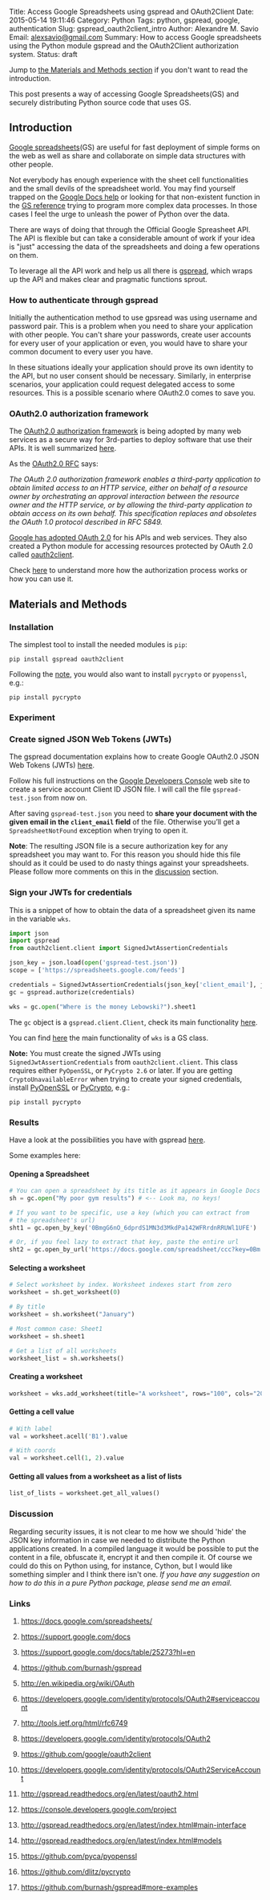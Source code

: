 Title: Access Google Spreadsheets using gspread and OAuth2Client
Date: 2015-05-14 19:11:46
Category: Python
Tags: python, gspread, google, authentication
Slug: gspread_oauth2client_intro
Author: Alexandre M. Savio
Email: alexsavio@gmail.com
Summary: How to access Google spreadsheets using the Python module gspread and the OAuth2Client authorization system.
Status: draft


Jump to [the Materials and Methods section](#materials) if you don't want to read the introduction.

This post presents a way of accessing Google Spreadsheets(GS) and securely distributing Python source code that  uses GS.


## Introduction

[Google spreadsheets](https://docs.google.com/spreadsheets/)(GS) are useful for fast deployment of simple
forms on the web as well as share and collaborate on simple data structures with other people.

Not everybody has enough experience with the sheet cell functionalities and the small devils of the spreadsheet world. You may find yourself trapped on the [Google Docs help](https://support.google.com/docs) or looking for that non-existent function in the [GS reference](https://support.google.com/docs/table/25273?hl=en) trying to program more complex data processes. In those cases I feel the urge to unleash the power of Python over the data.

There are ways of doing that through the Official Google Spreasheet API. The API is flexible but can take a considerable amount of work if your idea is "just" accessing the data of the spreadsheets and doing a few operations on them.

To leverage all the API work and help us all there is [gspread](https://github.com/burnash/gspread), which wraps up the API and makes clear and pragmatic functions sprout.


### How to authenticate through gspread

Initially the authentication method to use gpsread was using username and password pair. This is a problem when you need to share your application with other people. You can't share your passwords, create user accounts for every user of your application or even, you would have to share your common document to every user you have.

In these situations ideally your application should prove its own identity to the API, but no user consent should be necessary. Similarly, in enterprise scenarios, your application could request delegated access to some resources. This is a possible scenario where OAuth2.0 comes to save you.


### OAuth2.0 authorization framework

The [OAuth2.0 authorization framework](http://en.wikipedia.org/wiki/OAuth) is being adopted by many web services as a secure way for 3rd-parties to deploy software that use their APIs. It is well summarized [here](https://developers.google.com/identity/protocols/OAuth2#serviceaccount).

As the [OAuth2.0 RFC](http://tools.ietf.org/html/rfc6749) says:

*The OAuth 2.0 authorization framework enables a third-party
application to obtain limited access to an HTTP service, either on
behalf of a resource owner by orchestrating an approval interaction
between the resource owner and the HTTP service, or by allowing the
third-party application to obtain access on its own behalf.  This
specification replaces and obsoletes the OAuth 1.0 protocol described
in RFC 5849.*


[Google has adopted OAuth 2.0](https://developers.google.com/identity/protocols/OAuth2) for his APIs and web services. They also created a Python module for accessing resources protected by OAuth 2.0 called [oauth2client](https://github.com/google/oauth2client).

Check [here](https://developers.google.com/identity/protocols/OAuth2ServiceAccount) to understand more how the authorization process works or how you can use it.


## Materials and Methods<a id="materials"></a>

### Installation

The simplest tool to install the needed modules is `pip`:

    pip install gspread oauth2client

Following the [note](#install-crypto), you would also want to install `pycrypto` or `pyopenssl`, e.g.:

    pip install pycrypto


### Experiment

### Create signed JSON Web Tokens (JWTs)

The gspread documentation explains how to create Google OAuth2.0 JSON Web Tokens (JWTs) [here](http://gspread.readthedocs.org/en/latest/oauth2.html).

Follow his full instructions on the [Google Developers Console](https://console.developers.google.com/project) web site to create a service account Client ID JSON file. I will call the file `gspread-test.json` from now on.

After saving `gspread-test.json` you need to **share your document with the given email in the `client_email` field** of the file. Otherwise you’ll get a `SpreadsheetNotFound` exception when trying to open it.

**Note**: The resulting JSON file is a secure authorization key for any spreadsheet you may want to. For this reason you should hide this file should as it could be used to do nasty things against your spreadsheets. Please follow more comments on this in the [discussion](#discussion) section.


### Sign your JWTs for credentials

This is a snippet of how to obtain the data of a spreadsheet given its name in the variable `wks`.

```python
import json
import gspread
from oauth2client.client import SignedJwtAssertionCredentials

json_key = json.load(open('gspread-test.json'))
scope = ['https://spreadsheets.google.com/feeds']

credentials = SignedJwtAssertionCredentials(json_key['client_email'], json_key['private_key'], scope)
gc = gspread.authorize(credentials)

wks = gc.open("Where is the money Lebowski?").sheet1
```

The `gc` object is a `gspread.client.Client`, check its main functionality [here](http://gspread.readthedocs.org/en/latest/index.html#main-interface).

 You can find [here](http://gspread.readthedocs.org/en/latest/index.html#models) the main functionality of `wks` is a GS class.

<a id="install-crypto"></a>
**Note:** You must create the signed JWTs using `SignedJwtAssertionCredentials` from `oauth2client.client`.
This class requires either `PyOpenSSL`, or `PyCrypto 2.6` or later. If you are getting `CryptoUnavailableError` when trying to create your signed credentials, install [PyOpenSSL](https://github.com/pyca/pyopenssl) or [PyCrypto](https://github.com/dlitz/pycrypto), e.g.:

    pip install pycrypto


### Results

Have a look at the possibilities you have with gspread [here](https://github.com/burnash/gspread#more-examples).

Some examples here:

#### Opening a Spreadsheet

```python
# You can open a spreadsheet by its title as it appears in Google Docs
sh = gc.open("My poor gym results") # <-- Look ma, no keys!

# If you want to be specific, use a key (which you can extract from
# the spreadsheet's url)
sht1 = gc.open_by_key('0BmgG6nO_6dprdS1MN3d3MkdPa142WFRrdnRRUWl1UFE')

# Or, if you feel lazy to extract that key, paste the entire url
sht2 = gc.open_by_url('https://docs.google.com/spreadsheet/ccc?key=0Bm...FE&hl')
```

#### Selecting a worksheet

```python
# Select worksheet by index. Worksheet indexes start from zero
worksheet = sh.get_worksheet(0)

# By title
worksheet = sh.worksheet("January")

# Most common case: Sheet1
worksheet = sh.sheet1

# Get a list of all worksheets
worksheet_list = sh.worksheets()
```

#### Creating a worksheet

```python
worksheet = wks.add_worksheet(title="A worksheet", rows="100", cols="20")
```

#### Getting a cell value

```python
# With label
val = worksheet.acell('B1').value

# With coords
val = worksheet.cell(1, 2).value
```

#### Getting all values from a worksheet as a list of lists

```python
list_of_lists = worksheet.get_all_values()
```

### Discussion<a id="discussion"></a>

Regarding security issues, it is not clear to me how we should 'hide' the JSON key information in case we needed to distribute the Python applications created. In a compiled language it would be possible to put the content in a file, obfuscate it, encrypt it and then compile it. Of course we could do this on Python using, for instance, Cython, but I would like something simpler and I think there isn't one.
*If you have any suggestion on how to do this in a pure Python package, please send me an email.*


### Links

1. <https://docs.google.com/spreadsheets/>

2. <https://support.google.com/docs>

3. <https://support.google.com/docs/table/25273?hl=en>

4. <https://github.com/burnash/gspread>

5. <http://en.wikipedia.org/wiki/OAuth>

6. <https://developers.google.com/identity/protocols/OAuth2#serviceaccount>

7. <http://tools.ietf.org/html/rfc6749>

8. <https://developers.google.com/identity/protocols/OAuth2>

9. <https://github.com/google/oauth2client>

10. <https://developers.google.com/identity/protocols/OAuth2ServiceAccount>

11. <http://gspread.readthedocs.org/en/latest/oauth2.html>

12. <https://console.developers.google.com/project>

13. <http://gspread.readthedocs.org/en/latest/index.html#main-interface>

14. <http://gspread.readthedocs.org/en/latest/index.html#models>

15. <https://github.com/pyca/pyopenssl>

16. <https://github.com/dlitz/pycrypto>

17. <https://github.com/burnash/gspread#more-examples>
